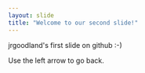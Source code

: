 ```yaml
---
layout: slide
title: "Welcome to our second slide!"
---
```

jrgoodland's first slide on github :-)

Use the left arrow to go back.
